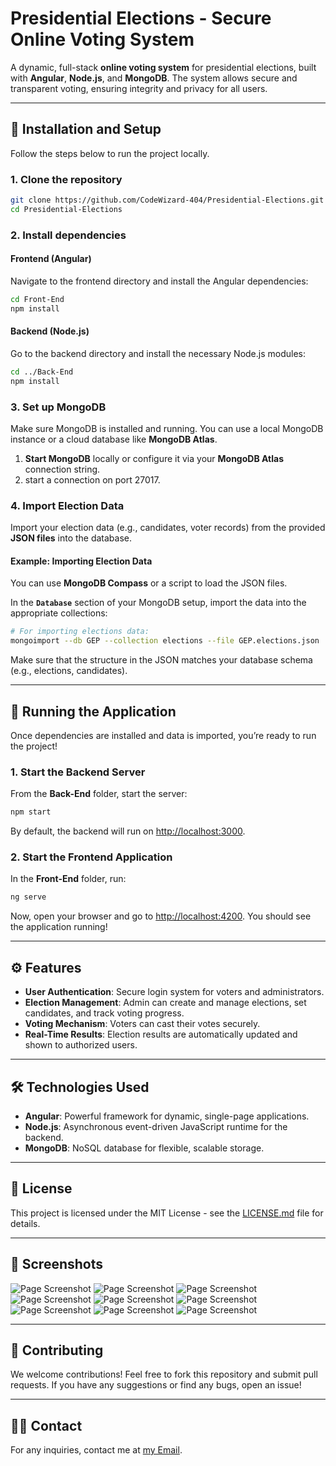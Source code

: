 # Presidential Elections - Secure Online Voting System

A dynamic, full-stack **online voting system** for presidential elections, built with **Angular**, **Node.js**, and **MongoDB**. The system allows secure and transparent voting, ensuring integrity and privacy for all users.

---

## 🚀 **Installation and Setup**

Follow the steps below to run the project locally.

### 1. **Clone the repository**

```bash
git clone https://github.com/CodeWizard-404/Presidential-Elections.git
cd Presidential-Elections
```

### 2. **Install dependencies**

#### Frontend (Angular)
Navigate to the frontend directory and install the Angular dependencies:

```bash
cd Front-End
npm install
```

#### Backend (Node.js)
Go to the backend directory and install the necessary Node.js modules:

```bash
cd ../Back-End
npm install
```

### 3. **Set up MongoDB**

Make sure MongoDB is installed and running. You can use a local MongoDB instance or a cloud database like **MongoDB Atlas**.

1. **Start MongoDB** locally or configure it via your **MongoDB Atlas** connection string.
2. start a connection on port 27017.

### 4. **Import Election Data**

Import your election data (e.g., candidates, voter records) from the provided **JSON files** into the database.

#### Example: Importing Election Data

You can use **MongoDB Compass** or a script to load the JSON files. 

In the **`Database`** section of your MongoDB setup, import the data into the appropriate collections:

```bash
# For importing elections data:
mongoimport --db GEP --collection elections --file GEP.elections.json
```

Make sure that the structure in the JSON matches your database schema (e.g., elections, candidates).

---

## 🔧 **Running the Application**

Once dependencies are installed and data is imported, you’re ready to run the project!

### 1. **Start the Backend Server**

From the **Back-End** folder, start the server:

```bash
npm start
```

By default, the backend will run on [http://localhost:3000](http://localhost:3005).

### 2. **Start the Frontend Application**

In the **Front-End** folder, run:

```bash
ng serve
```

Now, open your browser and go to [http://localhost:4200](http://localhost:4200). You should see the application running!

---

## ⚙️ **Features**

- **User Authentication**: Secure login system for voters and administrators.
- **Election Management**: Admin can create and manage elections, set candidates, and track voting progress.
- **Voting Mechanism**: Voters can cast their votes securely.
- **Real-Time Results**: Election results are automatically updated and shown to authorized users.
  
---

## 🛠 **Technologies Used**

- **Angular**: Powerful framework for dynamic, single-page applications.
- **Node.js**: Asynchronous event-driven JavaScript runtime for the backend.
- **MongoDB**: NoSQL database for flexible, scalable storage.

---

## 📜 **License**

This project is licensed under the MIT License - see the [LICENSE.md](LICENSE.md) file for details.

---

## 📸 **Screenshots**

![Page Screenshot](screenshots/home.png)
![Page Screenshot](screenshots/condidate.png)
![Page Screenshot](screenshots/cond.png)
![Page Screenshot](screenshots/results.png)
![Page Screenshot](screenshots/login.png)
![Page Screenshot](screenshots/signup.png)
![Page Screenshot](screenshots/profile.png)
![Page Screenshot](screenshots/admin.png)
![Page Screenshot](screenshots/addcondi.png)



---

## 💬 **Contributing**

We welcome contributions! Feel free to fork this repository and submit pull requests. If you have any suggestions or find any bugs, open an issue!

---

## 🧑‍💻 **Contact**

For any inquiries, contact me at [my Email](mailto:sofinelaghouanem.com).
